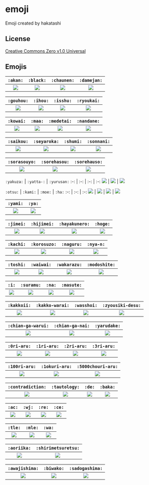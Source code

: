 # emoji

Emoji created by hakatashi

## License

[Creative Commons Zero v1.0 Universal](LICENSE)

## Emojis

`:akan:` | `:black:` | `:chaunen:` | `:damejan:`
:-: | :-: | :-: | :-:
[![](images/akan.png)](https://github.com/hakatashi/emoji/raw/master/images/akan.png) | [![](images/black.png)](https://github.com/hakatashi/emoji/raw/master/images/black.png) | [![](images/chaunen.png)](https://github.com/hakatashi/emoji/raw/master/images/chaunen.png) | [![](images/damejan.png)](https://github.com/hakatashi/emoji/raw/master/images/damejan.png)

`:gouhou:` | `:ihou:` | `:isshu:` | `:ryoukai:`
:-: | :-: | :-: | :-:
[![](images/gouhou.png)](https://github.com/hakatashi/emoji/raw/master/images/gouhou.png) | [![](images/ihou.png)](https://github.com/hakatashi/emoji/raw/master/images/ihou.png) | [![](images/isshu.png)](https://github.com/hakatashi/emoji/raw/master/images/isshu.png) | [![](images/ryoukai.png)](https://github.com/hakatashi/emoji/raw/master/images/ryoukai.png)

`:kowai:` | `:maa:` | `:medetai:` | `:nandane:`
:-: | :-: | :-: | :-:
[![](images/kowai.png)](https://github.com/hakatashi/emoji/raw/master/images/kowai.png) | [![](images/maa.png)](https://github.com/hakatashi/emoji/raw/master/images/maa.png) | [![](images/medetai.png)](https://github.com/hakatashi/emoji/raw/master/images/medetai.png) | [![](images/nandane.png)](https://github.com/hakatashi/emoji/raw/master/images/nandane.png)

`:saikou:` | `:seyaroka:` | `:shumi:` | `:sonnani:`
:-: | :-: | :-: | :-:
[![](images/saikou.png)](https://github.com/hakatashi/emoji/raw/master/images/saikou.png) | [![](images/seyaroka.png)](https://github.com/hakatashi/emoji/raw/master/images/seyaroka.png) | [![](images/shumi.png)](https://github.com/hakatashi/emoji/raw/master/images/shumi.png) | [![](images/sonnani.png)](https://github.com/hakatashi/emoji/raw/master/images/sonnani.png)

`:sorasouyo:` | `:sorehasou:` | `:sorehauso:`
:-: | :-: | :-:
[![](images/sorasouyo.png)](https://github.com/hakatashi/emoji/raw/master/images/sorasouyo.png) | [![](images/sorehasou.png)](https://github.com/hakatashi/emoji/raw/master/images/sorehasou.png) | [![](images/sorehauso.png)](https://github.com/hakatashi/emoji/raw/master/images/sorehauso.png)

`:yakuza:` | `:yatta-:` | `:yurusan:`
:-: | :-: | :-: | :-:
[![](images/yakuza.png)](https://github.com/hakatashi/emoji/raw/master/images/yakuza.png) | [![](images/yatta-.png)](https://github.com/hakatashi/emoji/raw/master/images/yatta-.png) | [![](images/yurusan.png)](https://github.com/hakatashi/emoji/raw/master/images/yurusan.png)

`:otsu:` | `:kami:` | `:moe:` | `:ha:`
:-: | :-: | :-:
[![](images/otsu.png)](https://github.com/hakatashi/emoji/raw/master/images/otsu.png) | [![](images/kami.png)](https://github.com/hakatashi/emoji/raw/master/images/kami.png) | [![](images/moe.png)](https://github.com/hakatashi/emoji/raw/master/images/moe.png) | [![](images/ha.png)](https://github.com/hakatashi/emoji/raw/master/images/ha.png)

`:yami:` | `:ya:`
:-: | :-:
[![](images/yami.png)](https://github.com/hakatashi/emoji/raw/master/images/yami.png) | [![](images/ya.png)](https://github.com/hakatashi/emoji/raw/master/images/ya.png)

`:jimei:` | `:hijimei:` | `:hayakunero:` | `:hoge:`
:-: | :-: | :-: | :-:
[![](images/jimei.png)](https://github.com/hakatashi/emoji/raw/master/images/jimei.png) | [![](images/hijimei.png)](https://github.com/hakatashi/emoji/raw/master/images/hijimei.png) | [![](images/hayakunero.png)](https://github.com/hakatashi/emoji/raw/master/images/hayakunero.png) | [![](images/hoge.png)](https://github.com/hakatashi/emoji/raw/master/images/hoge.png)

`:kachi:` | `:korosuzo:` | `:naguru:` | `:nya-n:`
:-: | :-: | :-: | :-:
[![](images/kachi.png)](https://github.com/hakatashi/emoji/raw/master/images/kachi.png) | [![](images/korosuzo.png)](https://github.com/hakatashi/emoji/raw/master/images/korosuzo.png) | [![](images/naguru.png)](https://github.com/hakatashi/emoji/raw/master/images/naguru.png) | [![](images/nya-n.png)](https://github.com/hakatashi/emoji/raw/master/images/nya-n.png)

`:toshi:` | `:waiwai:` | `:wakarazu:` | `:modoshite:`
:-: | :-: | :-: | :-:
[![](images/toshi.png)](https://github.com/hakatashi/emoji/raw/master/images/toshi.png) | [![](images/waiwai.png)](https://github.com/hakatashi/emoji/raw/master/images/waiwai.png) | [![](images/wakarazu.png)](https://github.com/hakatashi/emoji/raw/master/images/wakarazu.png) | [![](images/modoshite.png)](https://github.com/hakatashi/emoji/raw/master/images/modoshite.png)

`:i:` | `:suramu:` | `:na:` | `:masute:`
:-: | :-: | :-: | :-:
[![](images/i.png)](https://github.com/hakatashi/emoji/raw/master/images/i.png) | [![](images/suramu.png)](https://github.com/hakatashi/emoji/raw/master/images/suramu.png) | [![](images/na.png)](https://github.com/hakatashi/emoji/raw/master/images/na.png) | [![](images/masute.png)](https://github.com/hakatashi/emoji/raw/master/images/masute.png)

`:kakkoii:` | `:kakko-warai:` | `:wasshoi:` | `:zyousiki-desu:`
:-: | :-: | :-: | :-:
[![](images/kakkoii.png)](https://github.com/hakatashi/emoji/raw/master/images/kakkoii.png) | [![](images/kakko-warai.png)](https://github.com/hakatashi/emoji/raw/master/images/kakko-warai.png) | [![](images/wasshoi.png)](https://github.com/hakatashi/emoji/raw/master/images/wasshoi.png) | [![](images/zyousiki-desu.png)](https://github.com/hakatashi/emoji/raw/master/images/zyousiki-desu.png)

`:chian-ga-warui:` | `:chian-ga-nai:` | `:yarudake:`
:-: | :-: | :-:
[![](images/chian-ga-warui.png)](https://github.com/hakatashi/emoji/raw/master/images/chian-ga-warui.png) | [![](images/chian-ga-nai.png)](https://github.com/hakatashi/emoji/raw/master/images/chian-ga-nai.png) | [![](images/yarudake.png)](https://github.com/hakatashi/emoji/raw/master/images/yarudake.png)

`:0ri-aru:` | `:1ri-aru:` | `:2ri-aru:` | `:3ri-aru:`
:-: | :-: | :-: | :-:
[![](images/0ri-aru.png)](https://github.com/hakatashi/emoji/raw/master/images/0ri-aru.png) | [![](images/1ri-aru.png)](https://github.com/hakatashi/emoji/raw/master/images/1ri-aru.png) | [![](images/2ri-aru.png)](https://github.com/hakatashi/emoji/raw/master/images/2ri-aru.png) | [![](images/3ri-aru.png)](https://github.com/hakatashi/emoji/raw/master/images/3ri-aru.png)

`:100ri-aru:` | `:1okuri-aru:` | `:5000chouri-aru:`
:-: | :-: | :-:
[![](images/100ri-aru.png)](https://github.com/hakatashi/emoji/raw/master/images/100ri-aru.png) | [![](images/1okuri-aru.png)](https://github.com/hakatashi/emoji/raw/master/images/1okuri-aru.png) | [![](images/5000chouri-aru.png)](https://github.com/hakatashi/emoji/raw/master/images/5000chouri-aru.png)

`:contradiction:` | `:tautology:` | `:de:` | `:baka:`
:-: | :-: | :-: | :-:
[![](images/contradiction.png)](https://github.com/hakatashi/emoji/raw/master/images/contradiction.png) | [![](images/tautology.png)](https://github.com/hakatashi/emoji/raw/master/images/tautology.png) | [![](images/de.png)](https://github.com/hakatashi/emoji/raw/master/images/de.png) | [![](images/baka.png)](https://github.com/hakatashi/emoji/raw/master/images/baka.png)

`:ac:` | `:wj:` | `:re:` | `:ce:`
:-: | :-: | :-: | :-:
[![](images/ac.png)](https://github.com/hakatashi/emoji/raw/master/images/ac.png) | [![](images/wj.png)](https://github.com/hakatashi/emoji/raw/master/images/wj.png) | [![](images/re.png)](https://github.com/hakatashi/emoji/raw/master/images/re.png) | [![](images/ce.png)](https://github.com/hakatashi/emoji/raw/master/images/ce.png)

`:tle:` | `:mle:` | `:wa:`
:-: | :-: | :-:
[![](images/tle.png)](https://github.com/hakatashi/emoji/raw/master/images/tle.png) | [![](images/mle.png)](https://github.com/hakatashi/emoji/raw/master/images/mle.png) | [![](images/wa.png)](https://github.com/hakatashi/emoji/raw/master/images/wa.png)

`:aoriika:` | `:shirimetsuretsu:`
:-: | :-:
[![](images/aoriika.png)](https://github.com/hakatashi/emoji/raw/master/images/aoriika.png) | [![](images/shirimetsuretsu.png)](https://github.com/hakatashi/emoji/raw/master/images/shirimetsuretsu.png)

`:awajishima:` | `:biwako:` | `:sadogashima:`
:-: | :-: | :-:
[![](images/awajishima.png)](https://github.com/hakatashi/emoji/raw/master/images/awajishima.png) | [![](images/biwako.png)](https://github.com/hakatashi/emoji/raw/master/images/biwako.png) | [![](images/sadogashima.png)](https://github.com/hakatashi/emoji/raw/master/images/sadogashima.png)

